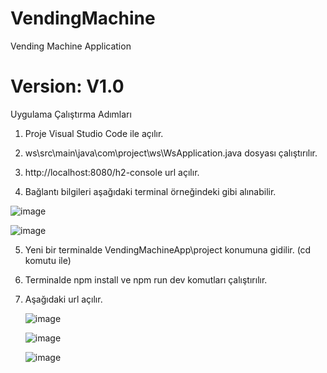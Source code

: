 # VendingMachine
Vending Machine Application

# Version: V1.0

Uygulama Çalıştırma Adımları

1. Proje Visual Studio Code ile açılır.
2. ws\src\main\java\com\project\ws\WsApplication.java dosyası çalıştırılır.
3. http://localhost:8080/h2-console url açılır.

4. Bağlantı bilgileri aşağıdaki terminal örneğindeki gibi alınabilir.

 ![image](https://github.com/DemetErol/VendingMachine/assets/45537416/f4c0d135-9ec4-4143-b86e-fc168c062bcd)


 ![image](https://github.com/DemetErol/VendingMachine/assets/45537416/b7438f6f-8c77-4f1a-afad-cd336ab7445c)

5. Yeni bir terminalde VendingMachineApp\project konumuna gidilir. (cd komutu ile)
6. Terminalde npm install ve npm run dev komutları çalıştırılır.
7. Aşağıdaki url açılır.

 
   ![image](https://github.com/DemetErol/VendingMachine/assets/45537416/bf822c9c-57c4-4931-900b-de6bb8f86a87)

   ![image](https://github.com/DemetErol/VendingMachine/assets/45537416/f095f945-9152-48bd-ae9b-71609c4ec0a1)

   ![image](https://github.com/DemetErol/VendingMachine/assets/45537416/5945f1bd-5776-4c31-b080-9b0748e1f88a)



